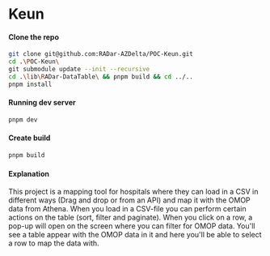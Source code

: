 # Keun
####  Clone the repo
```bash
git clone git@github.com:RADar-AZDelta/POC-Keun.git
cd .\POC-Keun\
git submodule update --init --recursive
cd .\lib\RADar-DataTable\ && pnpm build && cd ../..
pnpm install
```

#### Running dev server
```bash
pnpm dev
```

#### Create build

```bash
pnpm build
```

#### Explanation
This project is a mapping tool for hospitals where they can load in a CSV in different ways (Drag and drop or from an API) and map it with the OMOP data from Athena. 
When you load in a CSV-file you can perform certain actions on the table (sort, filter and paginate). When you click on a row, a pop-up will open on the screen where you can filter for OMOP data. You'll see a table appear with the OMOP data in it and here you'll be able to select a row to map the data with.